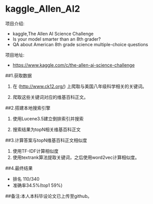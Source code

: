 # kaggle_AIIen_AI2

项目介绍:

* kaggle,The Allen AI Science Challenge
* Is your model smarter than an 8th grader?
* QA about American 8th grade science multiple-choice questions

项目地址:

* https://www.kaggle.com/c/the-allen-ai-science-challenge

##1.获取数据
1. 在 (http://www.ck12.org/) 上爬取与美国八年级科学相关的关键词。

2. 爬取这些关键词对应的维基百科正文。

##2.搭建本地搜索引擎
1. 使用Lucene3.5建立倒排索引并搜索

2. 搜索结果为topN相关维基百科正文

##3.计算答案与topN维基百科正文相似度
1. 使用TF-IDF计算相似度
2. 使用textrank算法提取关键词，之后使用word2vec计算相似度。

##4.最终结果
* 排名 110/340
* 准确率34.5%(top1 59%)

##备注:本人本科毕设论文已上传至github。 